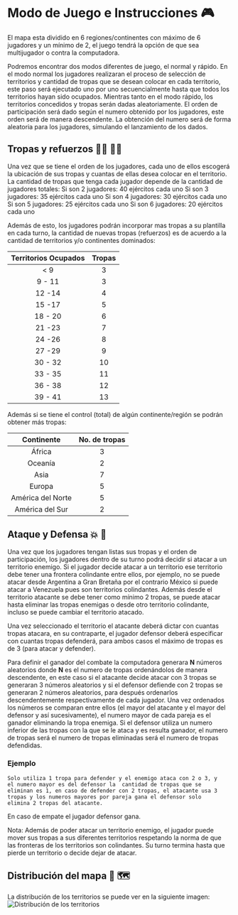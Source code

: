 # Modo de Juego e Instrucciones :video_game:
El mapa esta dividido en 6 regiones/continentes con máximo de 6 jugadores y un mínimo de 2, el 
juego tendrá la opción de que sea multijugador o contra la computadora.

Podremos encontrar dos modos diferentes de juego, el normal y rápido. En el modo normal los 
jugadores realizaran el proceso de selección de territorios y cantidad de tropas que se desean 
colocar en cada territorio, este paso será ejecutado uno por uno secuencialmente hasta que todos 
los territorios hayan sido ocupados. Mientras tanto en el modo rápido, los territorios concedidos y 
tropas serán dadas aleatoriamente. El orden de participación será dado según el numero obtenido 
por los jugadores, este orden será de manera descendente. La obtención del numero será de 
forma aleatoria para los jugadores, simulando el lanzamiento de los dados.


## Tropas y refuerzos  :guardsman: :guardswoman:
Una vez que se tiene el orden de los jugadores, cada uno de ellos escogerá la ubicación de sus 
tropas y cuantas de ellas desea colocar en el territorio. La cantidad de tropas que tenga cada 
jugador depende de la cantidad de jugadores totales:
	Si son 2 jugadores: 40 ejércitos cada uno
	Si son 3 jugadores: 35 ejércitos cada uno
	Si son 4 jugadores: 30 ejércitos cada uno
	Si son 5 jugadores: 25 ejércitos cada uno
	Si son 6 jugadores: 20 ejércitos cada uno

Además de esto, los jugadores podrán incorporar mas tropas a su plantilla en cada turno, la 
cantidad de nuevas tropas (refuerzos) es de acuerdo a la cantidad de territorios y/o continentes 
dominados:

| Territorios Ocupados | Tropas |
| :------------------: | :----: |
|         < 9          |   3    |
|        9 - 11        |   3    |
|        12 -14        |   4    |
|        15 -17        |   5    |
|       18 - 20        |   6    |
|        21 -23        |   7    |
|        24 -26        |   8    |
|        27 -29        |   9    |
|       30 - 32        |   10   |
|       33 - 35        |   11   |
|       36 - 38        |   12   |
|       39 - 41        |   13   |

Además si se tiene el control (total) de algún continente/región  se podrán obtener más tropas:

|    Continente     | No. de tropas |
| :---------------: | :-----------: |
|      África       |       3       |
|      Oceanía      |       2       |
|       Asia        |       7       |
|      Europa       |       5       |
| América del Norte |       5       |
|  América del Sur  |       2       |


## Ataque y Defensa :boom: :gun: 

Una vez que los jugadores tengan listas sus tropas y el orden de participación, los jugadores 
dentro de su turno podrá decidir si atacar a un territorio enemigo. Si el jugador decide atacar a un 
territorio ese territorio debe tener una frontera colindante entre ellos, por ejemplo, no se puede 
atacar desde Argentina a Gran Bretaña por el contrario México si puede atacar a Venezuela pues 
son territorios colindantes. Además desde el territorio atacante se debe tener como mínimo 2 
tropas, se puede atacar hasta eliminar las tropas enemigas o desde otro territorio colindante, 
incluso se puede cambiar el territorio atacado.

Una vez seleccionado el territorio el atacante deberá dictar con cuantas tropas atacara, en su 
contraparte, el jugador defensor deberá especificar con cuantas tropas defenderá, para ambos 
casos el máximo de tropas es de 3 (para atacar y defender). 

Para definir el ganador del combate la computadora generara **N** números aleatorios donde **N** es el 
numero de tropas ordenándolos de manera descendente, en este caso si el atacante decide 
atacar con 3 tropas se generaran 3 números aleatorios y si el defensor defiende con 2 tropas se 
generaran 2 números aleatorios, para después ordenarlos descendentemente respectivamente de 
cada jugador. Una vez ordenados los números se comparan entre ellos (el mayor del atacante y el 
mayor del defensor y así sucesivamente), el numero mayor de cada pareja es el ganador 
eliminando la tropa enemiga. Si el defensor utiliza un numero inferior de las tropas con la que se le 
ataca y es resulta ganador, el numero de tropas será el numero de tropas eliminadas será el 
numero de tropas defendidas. 

### Ejemplo
	Solo utiliza 1 tropa para defender y el enemigo ataca con 2 o 3, y 
	el numero mayor es del defensor la  cantidad de tropas que se 
	eliminan es 1, en caso de defender con 2 tropas, el atacante usa 3 
	tropas y los numeros mayores por pareja gana el defensor solo 
	elimina 2 tropas del atacante. 

En caso de empate el jugador defensor gana.

Nota: 
Además de poder atacar un territorio enemigo, el jugador puede mover sus tropas a sus diferentes 
territorios respetando la norma de que las fronteras de los territorios son colindantes. Su turno 
termina hasta que pierde un territorio o decide dejar de atacar.

## Distribución del mapa :dart: :world_map:

La distribución de los territorios se puede ver en la siguiente imagen:
![Distribución de los territorios](https://es.wikipedia.org/wiki/Risk#/media/Archivo:Risk_Game_Map_2004_Edition.png)
